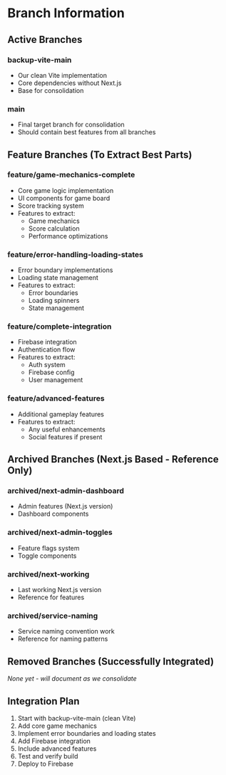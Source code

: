 # Branch Information

## Active Branches

### backup-vite-main
- Our clean Vite implementation
- Core dependencies without Next.js
- Base for consolidation

### main
- Final target branch for consolidation
- Should contain best features from all branches

## Feature Branches (To Extract Best Parts)

### feature/game-mechanics-complete
- Core game logic implementation
- UI components for game board
- Score tracking system
- Features to extract:
  - Game mechanics
  - Score calculation
  - Performance optimizations

### feature/error-handling-loading-states
- Error boundary implementations
- Loading state management
- Features to extract:
  - Error boundaries
  - Loading spinners
  - State management

### feature/complete-integration
- Firebase integration
- Authentication flow
- Features to extract:
  - Auth system
  - Firebase config
  - User management

### feature/advanced-features
- Additional gameplay features
- Features to extract:
  - Any useful enhancements
  - Social features if present

## Archived Branches (Next.js Based - Reference Only)

### archived/next-admin-dashboard
- Admin features (Next.js version)
- Dashboard components

### archived/next-admin-toggles
- Feature flags system
- Toggle components

### archived/next-working
- Last working Next.js version
- Reference for features

### archived/service-naming
- Service naming convention work
- Reference for naming patterns

## Removed Branches (Successfully Integrated)
*None yet - will document as we consolidate*

## Integration Plan
1. Start with backup-vite-main (clean Vite)
2. Add core game mechanics
3. Implement error boundaries and loading states
4. Add Firebase integration
5. Include advanced features
6. Test and verify build
7. Deploy to Firebase